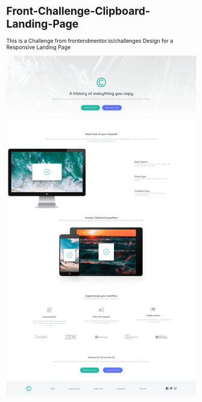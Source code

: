 # Front-Challenge-Clipboard-Landing-Page
This is a Challenge from frontendmentor.io/challenges Design for a Responsive Landing Page

![](design.png)
